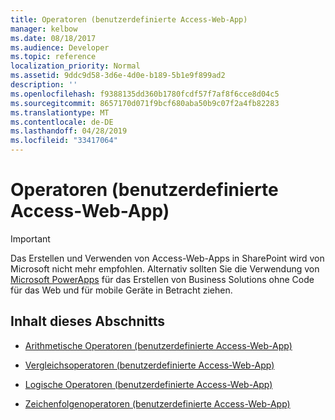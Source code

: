 ```yaml
---
title: Operatoren (benutzerdefinierte Access-Web-App)
manager: kelbow
ms.date: 08/18/2017
ms.audience: Developer
ms.topic: reference
localization_priority: Normal
ms.assetid: 9ddc9d58-3d6e-4d0e-b189-5b1e9f899ad2
description: ''
ms.openlocfilehash: f9388135dd360b1780fcdf57f7af8f6cce8d04c5
ms.sourcegitcommit: 8657170d071f9bcf680aba50b9c07f2a4fb82283
ms.translationtype: MT
ms.contentlocale: de-DE
ms.lasthandoff: 04/28/2019
ms.locfileid: "33417064"
---
```

# <a name="operators-access-custom-web-app"></a>Operatoren (benutzerdefinierte Access-Web-App)

> [!IMPORTANT]
> Das Erstellen und Verwenden von Access-Web-Apps in SharePoint wird von Microsoft nicht mehr empfohlen. Alternativ sollten Sie die Verwendung von [Microsoft PowerApps](https://powerapps.microsoft.com/en-us/) für das Erstellen von Business Solutions ohne Code für das Web und für mobile Geräte in Betracht ziehen. 
  
## <a name="in-this-section"></a>Inhalt dieses Abschnitts

- [Arithmetische Operatoren (benutzerdefinierte Access-Web-App)](arithmetic-operators-access-custom-web-app.md)
    
- [Vergleichsoperatoren (benutzerdefinierte Access-Web-App)](comparison-operators-access-custom-web-app.md)
    
- [Logische Operatoren (benutzerdefinierte Access-Web-App)](logical-operators-access-custom-web-app.md)
    
- [Zeichenfolgenoperatoren (benutzerdefinierte Access-Web-App)](string-operators-access-custom-web-app.md)
    

